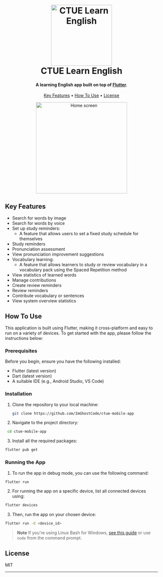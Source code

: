
<h1 align="center">
  <br>
  <a href="#"><img src="https://github.com/ImGhostCode/ctue-mobile-app/assets/97029516/ed3cdfdb-4f1c-47b3-9764-2710971d6460" alt="CTUE Learn English" width="200"></a>
  <br>
  CTUE Learn English
  <br>
</h1>

<h4 align="center">A learning English app built on top of <a href="https://flutter.dev" target="_blank">Flutter</a>.</h4>

<p align="center">
  <a href="#key-features">Key Features</a> •
  <a href="#how-to-use">How To Use</a> •
  <a href="#license">License</a>
</p>

<p align="center">
<img src="https://github.com/ImGhostCode/ctue-mobile-app/assets/97029516/400a8307-3c27-4aff-b444-c495cb33ccc7" alt="Home screen" width="300"></a>
</p>

## Key Features

* Search for words by image
* Search for words by voice
* Set up study reminders:
  - A feature that allows users to set a fixed study schedule for themselves
* Study reminders
* Pronunciation assessment
* View pronunciation improvement suggestions
* Vocabulary learning:
  - A feature that allows learners to study or review vocabulary in a vocabulary pack using the Spaced Repetition method
* View statistics of learned words
* Manage contributions
* Create review reminders
* Review reminders
* Contribute vocabulary or sentences
* View system overview statistics

## How To Use

This application is built using Flutter, making it cross-platform and easy to run on a variety of devices. To get started with the app, please follow the instructions below:

### Prerequisites

Before you begin, ensure you have the following installed:
- Flutter (latest version)
- Dart (latest version)
- A suitable IDE (e.g., Android Studio, VS Code)

### Installation

1. Clone the repository to your local machine:
   ```sh
   git clone https://github.com/ImGhostCode/ctue-mobile-app
   ```
2. Navigate to the project directory:
  ```sh
   cd ctue-mobile-app
  ```
3. Install all the required packages:
  ```sh
flutter pub get
  ```
### Running the App
1. To run the app in debug mode, you can use the following command:
  ```sh
flutter run
```
2. For running the app on a specific device, list all connected devices using:
```sh
flutter devices
```
3. Then, run the app on your chosen device:
  ```sh
flutter run -d <device_id>
```
> **Note**
> If you're using Linux Bash for Windows, [see this guide](https://www.howtogeek.com/261575/how-to-run-graphical-linux-desktop-applications-from-windows-10s-bash-shell/) or use `node` from the command prompt.

## License

MIT

---
